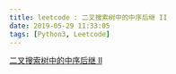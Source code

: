 ```yaml
---
title: leetcode : 二叉搜索树中的中序后继 II
date: 2019-05-29 11:33:05
tags: [Python3, Leetcode]
---
```


[二叉搜索树中的中序后继 II](https://leetcode-cn.com/problems/inorder-successor-in-bst-ii/)

